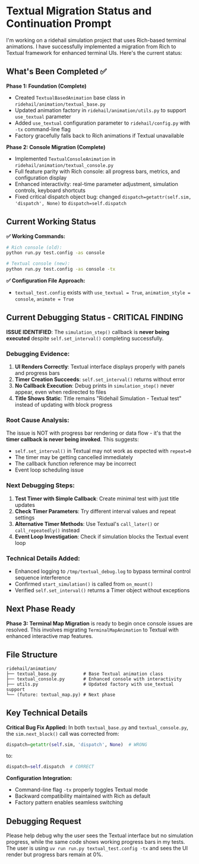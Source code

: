 # Textual Migration Status and Continuation Prompt

I'm working on a ridehail simulation project that uses Rich-based terminal animations. I have successfully implemented a migration from Rich to Textual framework for enhanced terminal UIs. Here's the current status:

## What's Been Completed ✅

**Phase 1: Foundation (Complete)**
- Created `TextualBasedAnimation` base class in `ridehail/animation/textual_base.py`
- Updated animation factory in `ridehail/animation/utils.py` to support `use_textual` parameter
- Added `use_textual` configuration parameter to `ridehail/config.py` with `-tx` command-line flag
- Factory gracefully falls back to Rich animations if Textual unavailable

**Phase 2: Console Migration (Complete)**
- Implemented `TextualConsoleAnimation` in `ridehail/animation/textual_console.py`
- Full feature parity with Rich console: all progress bars, metrics, and configuration display
- Enhanced interactivity: real-time parameter adjustment, simulation controls, keyboard shortcuts
- Fixed critical dispatch object bug: changed `dispatch=getattr(self.sim, 'dispatch', None)` to `dispatch=self.dispatch`

## Current Working Status

**✅ Working Commands:**
```bash
# Rich console (old):
python run.py test.config -as console

# Textual console (new):
python run.py test.config -as console -tx
```

**✅ Configuration File Approach:**
- `textual_test.config` exists with `use_textual = True`, `animation_style = console`, `animate = True`

## Current Debugging Status - CRITICAL FINDING

**ISSUE IDENTIFIED**: The `simulation_step()` callback is **never being executed** despite `self.set_interval()` completing successfully.

### Debugging Evidence:
1. **UI Renders Correctly**: Textual interface displays properly with panels and progress bars
2. **Timer Creation Succeeds**: `self.set_interval()` returns without error
3. **No Callback Execution**: Debug prints in `simulation_step()` never appear, even when redirected to files
4. **Title Shows Static**: Title remains "Ridehail Simulation - Textual test" instead of updating with block progress

### Root Cause Analysis:
The issue is NOT with progress bar rendering or data flow - it's that the **timer callback is never being invoked**. This suggests:
- `self.set_interval()` in Textual may not work as expected with `repeat=0`
- The timer may be getting cancelled immediately
- The callback function reference may be incorrect
- Event loop scheduling issue

### Next Debugging Steps:
1. **Test Timer with Simple Callback**: Create minimal test with just title updates
2. **Check Timer Parameters**: Try different interval values and repeat settings
3. **Alternative Timer Methods**: Use Textual's `call_later()` or `call_repeatedly()` instead
4. **Event Loop Investigation**: Check if simulation blocks the Textual event loop

### Technical Details Added:
- Enhanced logging to `/tmp/textual_debug.log` to bypass terminal control sequence interference
- Confirmed `start_simulation()` is called from `on_mount()`
- Verified `self.set_interval()` returns a Timer object without exceptions

## Next Phase Ready

**Phase 3: Terminal Map Migration** is ready to begin once console issues are resolved. This involves migrating `TerminalMapAnimation` to Textual with enhanced interactive map features.

## File Structure
```
ridehail/animation/
├── textual_base.py          # Base Textual animation class
├── textual_console.py       # Enhanced console with interactivity
├── utils.py                 # Updated factory with use_textual support
└── (future: textual_map.py) # Next phase
```

## Key Technical Details

**Critical Bug Fix Applied:**
In both `textual_base.py` and `textual_console.py`, the `sim.next_block()` call was corrected from:
```python
dispatch=getattr(self.sim, 'dispatch', None)  # WRONG
```
to:
```python
dispatch=self.dispatch  # CORRECT
```

**Configuration Integration:**
- Command-line flag `-tx` properly toggles Textual mode
- Backward compatibility maintained with Rich as default
- Factory pattern enables seamless switching

## Debugging Request

Please help debug why the user sees the Textual interface but no simulation progress, while the same code shows working progress bars in my tests. The user is using `uv run run.py textual_test.config -tx` and sees the UI render but progress bars remain at 0%.